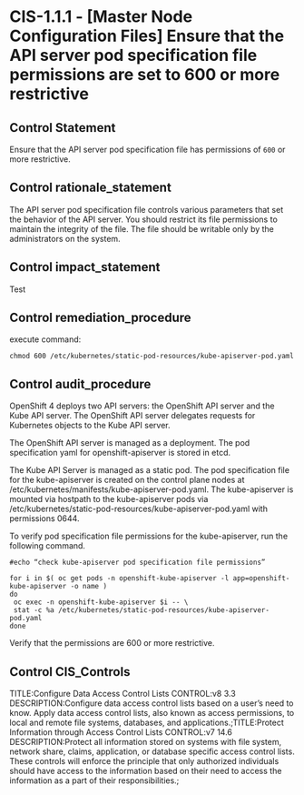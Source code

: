 # CIS-1.1.1 - \[Master Node Configuration Files\] Ensure that the API server pod specification file permissions are set to 600 or more restrictive

## Control Statement

Ensure that the API server pod specification file has permissions of `600` or more restrictive.

## Control rationale_statement

The API server pod specification file controls various parameters that set the behavior of the API server. You should restrict its file permissions to maintain the integrity of the file. The file should be writable only by the administrators on the system.

## Control impact_statement

Test

## Control remediation_procedure

execute command:

```
chmod 600 /etc/kubernetes/static-pod-resources/kube-apiserver-pod.yaml
```

## Control audit_procedure

OpenShift 4 deploys two API servers: the OpenShift API server and the Kube API server. The OpenShift API server delegates requests for Kubernetes objects to the Kube API server.

The OpenShift API server is managed as a deployment. The pod specification yaml for openshift-apiserver is stored in etcd. 

The Kube API Server is managed as a static pod. The pod specification file for the kube-apiserver is created on the control plane nodes at /etc/kubernetes/manifests/kube-apiserver-pod.yaml. The kube-apiserver is mounted via hostpath to the kube-apiserver pods via /etc/kubernetes/static-pod-resources/kube-apiserver-pod.yaml with permissions 0644.

To verify pod specification file permissions for the kube-apiserver, run the following command.

```
#echo “check kube-apiserver pod specification file permissions”

for i in $( oc get pods -n openshift-kube-apiserver -l app=openshift-kube-apiserver -o name )
do
 oc exec -n openshift-kube-apiserver $i -- \
 stat -c %a /etc/kubernetes/static-pod-resources/kube-apiserver-pod.yaml
done
```

Verify that the permissions are 600 or more restrictive.

## Control CIS_Controls

TITLE:Configure Data Access Control Lists CONTROL:v8 3.3 DESCRIPTION:Configure data access control lists based on a user’s need to know. Apply data access control lists, also known as access permissions, to local and remote file systems, databases, and applications.;TITLE:Protect Information through Access Control Lists CONTROL:v7 14.6 DESCRIPTION:Protect all information stored on systems with file system, network share, claims, application, or database specific access control lists. These controls will enforce the principle that only authorized individuals should have access to the information based on their need to access the information as a part of their responsibilities.;
